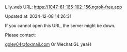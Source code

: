 Lily_web URL: https://1047-61-165-102-156.ngrok-free.app

Updated at: 2024-12-08 14:26:31

If you cannot open this URL, the server might be down.

Please contact: 

goley04@foxmail.com Or Wechat:GL_yeaH